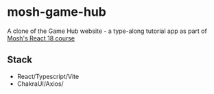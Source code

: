 # mosh-game-hub

A clone of the Game Hub website - a type-along tutorial app as part of [Mosh's React 18 course](https://codewithmosh.com/p/ultimate-react-part1)

## Stack
* React/Typescript/Vite
* ChakraUI/Axios/

